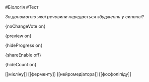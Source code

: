 #Біологія #Тест

*За допомогою якої речовини передається збудження у синапсі?*

{noChangeVote on}

{preview on}

{hideProgress on}

{shareEnable off}

{hideCount on}

[[мієліну]]
[[ферменту]]
[[нейромедіатора]]
[[фосфоліпіду]]
